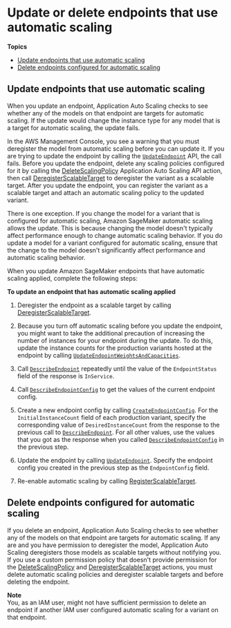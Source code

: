 # Update or delete endpoints that use automatic scaling<a name="endpoint-scaling"></a>

**Topics**
+ [Update endpoints that use automatic scaling](#endpoint-scaling-update)
+ [Delete endpoints configured for automatic scaling](#endpoint-delete-with-scaling)

## Update endpoints that use automatic scaling<a name="endpoint-scaling-update"></a>

When you update an endpoint, Application Auto Scaling checks to see whether any of the models on that endpoint are targets for automatic scaling\. If the update would change the instance type for any model that is a target for automatic scaling, the update fails\. 

In the AWS Management Console, you see a warning that you must deregister the model from automatic scaling before you can update it\. If you are trying to update the endpoint by calling the [ `UpdateEndpoint`](https://docs.aws.amazon.com/sagemaker/latest/APIReference/API_UpdateEndpoint.html) API, the call fails\. Before you update the endpoint, delete any scaling policies configured for it by calling the [DeleteScalingPolicy](https://docs.aws.amazon.com/autoscaling/application/APIReference/API_DeleteScalingPolicy.html) Application Auto Scaling API action, then call [DeregisterScalableTarget](https://docs.aws.amazon.com/autoscaling/application/APIReference/API_DeregisterScalableTarget.html) to deregister the variant as a scalable target\. After you update the endpoint, you can register the variant as a scalable target and attach an automatic scaling policy to the updated variant\.

There is one exception\. If you change the model for a variant that is configured for automatic scaling, Amazon SageMaker automatic scaling allows the update\. This is because changing the model doesn't typically affect performance enough to change automatic scaling behavior\. If you do update a model for a variant configured for automatic scaling, ensure that the change to the model doesn't significantly affect performance and automatic scaling behavior\.

When you update Amazon SageMaker endpoints that have automatic scaling applied, complete the following steps:

**To update an endpoint that has automatic scaling applied**

1. Deregister the endpoint as a scalable target by calling [DeregisterScalableTarget](https://docs.aws.amazon.com/autoscaling/application/APIReference/API_DeregisterScalableTarget.html)\.

1. Because you turn off automatic scaling before you update the endpoint, you might want to take the additional precaution of increasing the number of instances for your endpoint during the update\. To do this, update the instance counts for the production variants hosted at the endpoint by calling [ `UpdateEndpointWeightsAndCapacities`](https://docs.aws.amazon.com/sagemaker/latest/APIReference/API_UpdateEndpointWeightsAndCapacities.html)\.

1. Call [ `DescribeEndpoint`](https://docs.aws.amazon.com/sagemaker/latest/APIReference/API_DescribeEndpoint.html) repeatedly until the value of the `EndpointStatus` field of the response is `InService`\.

1. Call [ `DescribeEndpointConfig`](https://docs.aws.amazon.com/sagemaker/latest/APIReference/API_DescribeEndpointConfig.html) to get the values of the current endpoint config\.

1. Create a new endpoint config by calling [ `CreateEndpointConfig`](https://docs.aws.amazon.com/sagemaker/latest/APIReference/API_CreateEndpointConfig.html)\. For the `InitialInstanceCount` field of each production variant, specify the corresponding value of `DesiredInstanceCount` from the response to the previous call to [ `DescribeEndpoint`](https://docs.aws.amazon.com/sagemaker/latest/APIReference/API_DescribeEndpoint.html)\. For all other values, use the values that you got as the response when you called [ `DescribeEndpointConfig`](https://docs.aws.amazon.com/sagemaker/latest/APIReference/API_DescribeEndpointConfig.html) in the previous step\.

1. Update the endpoint by calling [ `UpdateEndpoint`](https://docs.aws.amazon.com/sagemaker/latest/APIReference/API_UpdateEndpoint.html)\. Specify the endpoint config you created in the previous step as the `EndpointConfig` field\.

1. Re\-enable automatic scaling by calling [RegisterScalableTarget](https://docs.aws.amazon.com/autoscaling/application/APIReference/API_RegisterScalableTarget.html)\.

## Delete endpoints configured for automatic scaling<a name="endpoint-delete-with-scaling"></a>

If you delete an endpoint, Application Auto Scaling checks to see whether any of the models on that endpoint are targets for automatic scaling\. If any are and you have permission to deregister the model, Application Auto Scaling deregisters those models as scalable targets without notifying you\. If you use a custom permission policy that doesn't provide permission for the [DeleteScalingPolicy](https://docs.aws.amazon.com/autoscaling/application/APIReference/API_DeleteScalingPolicy.html) and [DeregisterScalableTarget](https://docs.aws.amazon.com/autoscaling/application/APIReference/API_DeregisterScalableTarget.html) actions, you must delete automatic scaling policies and deregister scalable targets and before deleting the endpoint\.

**Note**  
You, as an IAM user, might not have sufficient permission to delete an endpoint if another IAM user configured automatic scaling for a variant on that endpoint\.